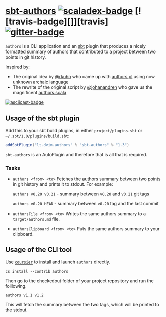 # [sbt-authors][] [![scaladex-badge][]][scaladex] [![travis-badge][]][travis] [![gitter-badge][]][gitter]

[sbt-authors]:        https://github.com/2m/authors
[scaladex]:           https://index.scala-lang.org/2m/authors
[scaladex-badge]:     https://index.scala-lang.org/2m/authors/latest.svg
[ci]:                 https://github.com/2m/authors/actions
[ci-badge]:           https://github.com/2m/authors/workflows/ci/badge.svg
[gitter]:             https://gitter.im/2m/authors
[gitter-badge]:       https://badges.gitter.im/2m/authors.svg
[asciicast]:          https://asciinema.org/a/221093
[asciicast-badge]:    https://asciinema.org/a/221093.svg

`authors` is a CLI application and an [sbt](https://www.scala-sbt.org) plugin that produces a nicely formatted summary of authors that contributed to a project between two points in git history.

Inspired by:
* The original idea by [@rkuhn](https://github.com/rkuhn) who came up with [authors.pl](https://github.com/akka/akka/blob/v2.5.6/scripts/authors.pl) using now unknown archaic language
* The rewrite of the original script by [@johanandren](https://github.com/johanandren) who gave us the magnificent [authors.scala](https://github.com/akka/akka/blob/v2.5.6/scripts/authors.scala)

[![asciicast-badge][]][asciicast]

## Usage of the sbt plugin

Add this to your sbt build plugins, in either `project/plugins.sbt` or `~/.sbt/1.0/plugins/build.sbt`:

```scala
addSbtPlugin("lt.dvim.authors" % "sbt-authors" % "1.3")
```

`sbt-authors` is an AutoPlugin and therefore that is all that is required.

### Tasks

* `authors <from> <to>` Fetches the authors summary between two points in git history and prints it to stdout. For example:

    `authors v0.20 v0.21` - summary between `v0.20` and `v0.21` git tags

    `authors v0.20 HEAD` - summary between `v0.20` tag and the last commit

* `authorsFile <from> <to>` Writes the same authors summary to a `target/authors.md` file.
* `authorsClipboard <from> <to>` Puts the same authors summary to your clipboard.

## Usage of the CLI tool

Use [`coursier`](https://github.com/coursier/coursier) to install and launch `authors` directly.

    cs install --contrib authors

Then go to the checkedout folder of your project repository and run the foillowing.

    authors v1.1 v1.2

This will fetch the summary between the two tags, which will be printed to the stdout.
